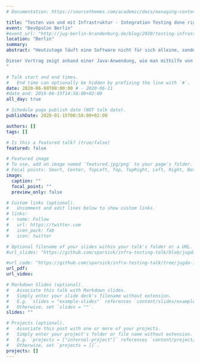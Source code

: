 ```yaml
---
# Documentation: https://sourcethemes.com/academic/docs/managing-content/

title: "Testen von und mit Infrastruktur - Integration Testing done right ;)"
event: "DevOpsCon Berlin"
#event_url: "http://jug-berlin-brandenburg.de/blog/2020/testing-infrastructure.html"
location: "Berlin"
summary:
abstract: "Heutzutage läuft eine Software nicht für sich alleine, sondern agiert mit Anderen. Die Kommunikation erfolgt meist über verschiedene Protokolle, sprich über verschiedene Infrastruktur-Komponenten. Gerade beim Testen stellt sich die Frage, wie kann der Entwickler Tests so schreiben, dass sie von einem bestimmten Infrastruktur-Setup unabhängig sind. Meistens gelingt es nicht und dann wird dieser Teil der Software erst spät bei den End-2-End-Tests geprüft. Doch gerade mit Microservices und dem Paradigma 'Wenn etwas schiefläuft, dann so schnell wie möglich' möchte der Entwickler schon zu einem früheren Testzeitpunkt, z. B. bei Entwicklertests, erfahren, wenn bei diesem Teil der Software etwas schiefläuft. Zudem macht die Infrastruktur nicht beim Anwendungscode halt. Mittlerweile wird die Infrastruktur immer mehr mithilfe von Code (Provisionierungsskripte, Dockerfiles, (Shell-)Skripte etc.) beschrieben und automatisiert. Auch bei diesem Code möchte der Entwickler sicher gehen können, dass er so funktioniert wie erwartet.

Dieser Vortrag zeigt anhand einer Java-Anwendung, wie man mithilfe von 3rd-Party-Libraries die Infrastruktur in den Tests der Anwendung einbinden kann, ohne sich gleich von einer bestimmten Infrastruktur abhängig zu machen. Darüber hinaus, wird darauf eingegangen, wie die Qualität des Infrastruktur-Codes gesichert werden kann, angefangen bei klassischen Provisionierungswerkzeugen bis hin zu Container.
"

# Talk start and end times.
#   End time can optionally be hidden by prefixing the line with `#`.
date: 2020-06-08T00:00:00 # - 2020-06-11
#date_end: 2019-06-15T14:58:00+02:00
all_day: true

# Schedule page publish date (NOT talk date).
publishDate: 2020-01-15T00:58:00+02:00

authors: []
tags: []

# Is this a featured talk? (true/false)
featured: false

# Featured image
# To use, add an image named `featured.jpg/png` to your page's folder.
# Focal points: Smart, Center, TopLeft, Top, TopRight, Left, Right, BottomLeft, Bottom, BottomRight.
image:
  caption: ""
  focal_point: ""
  preview_only: false

# Custom links (optional).
#   Uncomment and edit lines below to show custom links.
# links:
# - name: Follow
#   url: https://twitter.com
#   icon_pack: fab
#   icon: twitter

# Optional filename of your slides within your talk's folder or a URL.
#url_slides: "https://github.com/sparsick/infra-testing-talk/blob/jugda-19/slides/2019.12%20-%20JUG%20Darmstadt%20-%20Testen%20von%20und%20mit%20Infrastruktur.pdf"

#url_code: "https://github.com/sparsick/infra-testing-talk/tree/jugda-19"
url_pdf:
url_video:

# Markdown Slides (optional).
#   Associate this talk with Markdown slides.
#   Simply enter your slide deck's filename without extension.
#   E.g. `slides = "example-slides"` references `content/slides/example-slides.md`.
#   Otherwise, set `slides = ""`.
slides: ""

# Projects (optional).
#   Associate this post with one or more of your projects.
#   Simply enter your project's folder or file name without extension.
#   E.g. `projects = ["internal-project"]` references `content/project/deep-learning/index.md`.
#   Otherwise, set `projects = []`.
projects: []
---
```


